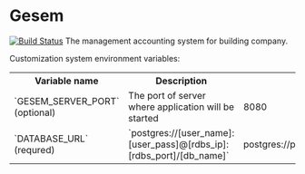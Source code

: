 # Gesem
[![Build Status](https://travis-ci.org/GFalcon-UA/Gesem.svg?branch=master)](https://travis-ci.org/GFalcon-UA/Gesem)
The management accounting system for building company.

Customization system environment variables:
<table>
<tr>
<th>Variable name</th>
<th>Description</th>
<th>Example</th>
</tr>
<tr>
<td>`GESEM_SERVER_PORT` (optional)</td>
<td>The port of server where application will be started</td>
<td>8080</td>
</tr>
<tr>
<td>`DATABASE_URL` (requred)</td>
<td>`postgres://[user_name]:[user_pass]@[rdbs_ip]:[rdbs_port]/[db_name]`</td>
<td>postgres://postgres:postgres@localhost:5432/gesem</td>
</tr>
</table>


